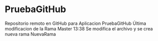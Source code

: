 # PruebaGitHub
Repositorio remoto en GitHub para Aplicacion PruebaGitHub
Última modificacion de la Rama Master 13:38
Se modifica el archivo y se crea nueva rama NuevaRama
